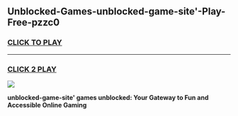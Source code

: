 
## Unblocked-Games-unblocked-game-site'-Play-Free-pzzc0
<h3>
<a href="https://premium76.site?title=unblocked-game-site'&ref=23A">CLICK TO PLAY</a></h3>
<hr>

<h3>
<a href="https://premium76.site?title=unblocked-game-site'&ref=23A">CLICK 2 PLAY</a>
  
</h3>

<a href="https://premium76.site?title=unblocked-game-site'&ref=23A"><img src="https://clearcache.store/games.png"></a>


**unblocked-game-site' games unblocked: Your Gateway to Fun and Accessible Online Gaming**
